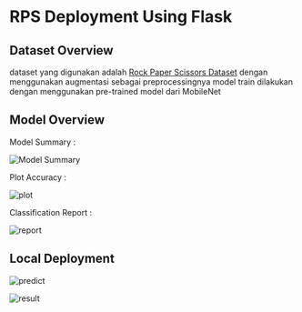 # RPS Deployment Using Flask

## Dataset Overview
dataset yang digunakan adalah [Rock Paper Scissors Dataset](https://www.tensorflow.org/datasets/catalog/rock_paper_scissors) dengan menggunakan augmentasi sebagai preprocessingnya
model train dilakukan dengan menggunakan pre-trained model dari MobileNet

## Model Overview

Model Summary :

![Model Summary](https://drive.google.com/uc?id=1MgRKGEw0amg9AL-8jW9V6i0V0Mm4Ju2c)

Plot Accuracy :

![plot](https://drive.google.com/uc?id=1JDTdsu8sLF2NIyB-Gb5PUg4o6yt5Kp6Z)

Classification Report :

![report](https://drive.google.com/uc?id=15MyEC0ZlTSnP7kFupa9H5Hco1XzY6FWZ)


## Local Deployment


![predict](https://drive.google.com/uc?id=1azEo0Brmw5ku83RE_pDCUuAAD8Z3evHY)


![result](https://drive.google.com/uc?id=1TE3iZxYJDRWFylhN2K6HR3uKvUA7qyFc)

